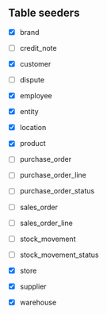 ## Table seeders
- [X] brand
- [ ] credit_note
- [X] customer
- [ ] dispute
- [X] employee
- [X] entity
- [X] location
- [X] product
- [ ] purchase_order
- [ ] purchase_order_line
- [ ] purchase_order_status
- [ ] sales_order
- [ ] sales_order_line
- [ ] stock_movement
- [ ] stock_movement_status
- [X] store
- [X] supplier
- [X] warehouse
  
